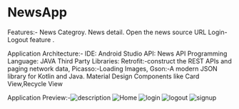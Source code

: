 # NewsApp

Features:-
News Categroy.
News detail.
Open the news source URL
Login-Logout feature .

Application Architecture:-
IDE: Android Studio
API: News API
Programming Language: JAVA
Third Party Libraries: Retrofit:-construct the REST APIs and paging network data,
Picasso:-Loading Images, Gson:-A modern JSON library for Kotlin and Java.
Material Design Components like Card View,Recycle View


Application Preview:-![description](https://user-images.githubusercontent.com/82715850/182844642-c98837ef-9e7f-4d8b-ba2a-ca66bf690054.jpeg)
![Home](https://user-images.githubusercontent.com/82715850/182844649-5b5668d2-d5fb-4a82-bc1c-4128ba0b380d.jpeg)
![login](https://user-images.githubusercontent.com/82715850/182844653-f2bb3ed8-c0b6-484a-bd53-53563452498d.jpeg)
![logout](https://user-images.githubusercontent.com/82715850/182844656-a9119499-72b4-4bcc-81ec-a43e56cdc92a.jpeg)
![signup](https://user-images.githubusercontent.com/82715850/182844658-af2e24b6-9c11-4bab-b3ef-6e5521b17c05.jpeg)

